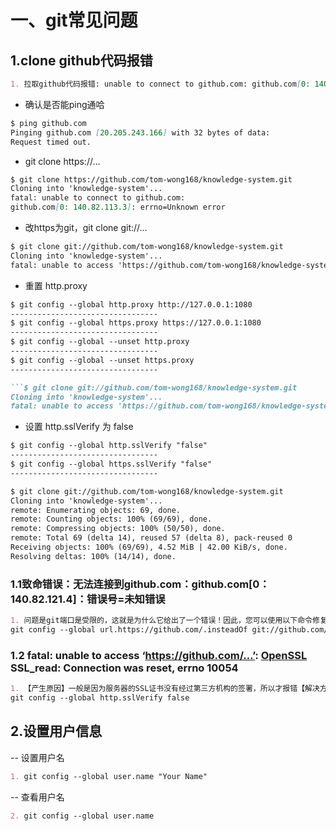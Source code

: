 # 一、git常见问题

## 1.clone github代码报错

```markdown
1. 拉取github代码报错: unable to connect to github.com: github.com[0: 140.82.113.3]: errno=Unknown error
```

- 确认是否能ping通哈

```markdown
$ ping github.com
Pinging github.com [20.205.243.166] with 32 bytes of data:
Request timed out.

```

- git clone https://…

```markdown
$ git clone https://github.com/tom-wong168/knowledge-system.git
Cloning into 'knowledge-system'...
fatal: unable to connect to github.com:
github.com[0: 140.82.113.3]: errno=Unknown error

```

- 改https为git，git clone git://…

```markdown
$ git clone git://github.com/tom-wong168/knowledge-system.git
Cloning into 'knowledge-system'...
fatal: unable to access 'https://github.com/tom-wong168/knowledge-system.git/': Failed to connect to github.com port 443 after 21069 ms: Couldn't connect to server

```

- 重置 http.proxy

```markdown
$ git config --global http.proxy http://127.0.0.1:1080
---------------------------------
$ git config --global https.proxy https://127.0.0.1:1080
---------------------------------
$ git config --global --unset http.proxy
---------------------------------
$ git config --global --unset https.proxy
---------------------------------

```

```markdown
```$ git clone git://github.com/tom-wong168/knowledge-system.git
Cloning into 'knowledge-system'...
fatal: unable to access 'https://github.com/tom-wong168/knowledge-system.git/': Failed to connect to github.com port 443 after 21071 ms: Couldn't connect to server 
```

- 设置 http.sslVerify 为 false

```markdown
$ git config --global http.sslVerify "false"
---------------------------------
$ git config --global https.sslVerify "false"
---------------------------------
```

```markdown
$ git clone git://github.com/tom-wong168/knowledge-system.git
Cloning into 'knowledge-system'...
remote: Enumerating objects: 69, done.
remote: Counting objects: 100% (69/69), done.
remote: Compressing objects: 100% (50/50), done.
remote: Total 69 (delta 14), reused 57 (delta 8), pack-reused 0
Receiving objects: 100% (69/69), 4.52 MiB | 42.00 KiB/s, done.
Resolving deltas: 100% (14/14), done.

```

### 1.1致命错误：无法连接到github.com：github.com[0：140.82.121.4]：错误号=未知错误

```markdown
1. 问题是git端口是受限的，这就是为什么它给出了一个错误！因此，您可以使用以下命令修复它：
git config --global url.https://github.com/.insteadOf git://github.com/
```

### 1.2 fatal: unable to access ‘https://github.com/…’: [OpenSSL](https://so.csdn.net/so/search?q=OpenSSL&spm=1001.2101.3001.7020) SSL_read: Connection was reset, errno 10054

```markdown
1. 【产生原因】一般是因为服务器的SSL证书没有经过第三方机构的签署，所以才报错【解决方式】解除ssl验证后，再次git即可
git config --global http.sslVerify false
```

## 2.设置用户信息

-- 设置用户名

```markdown
1. git config --global user.name "Your Name"
```

-- 查看用户名

```markdown
2. git config --global user.name 
```
